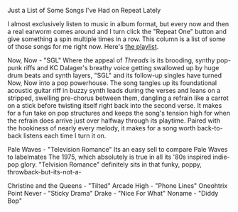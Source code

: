 Just a List of Some Songs I've Had on Repeat Lately

I almost exclusively listen to music in album format, but every now and then a real earworm comes around and I turn click the "Repeat One" button and give something a spin multiple times in a row. This column is a list of some of those songs for me right now. Here's [the playlist](https://open.spotify.com/user/1265852/playlist/43c8UAhyJteiaDCSczTXWB?si=0p_Jzq5GTs6yMhhIirI1Yw).

Now, Now - "SGL"
Where the appeal of *Threads* is its brooding, synthy pop-punk riffs and KC Dalager's breathy voice getting swallowed up by huge drum beats and synth layers, "SGL" and its follow-up singles have turned Now, Now into a pop powerhouse. The song tangles up its foundational acoustic guitar riff in buzzy synth leads during the verses and leans on a stripped, swelling pre-chorus between them, dangling a refrain like a carrot on a stick before twisting itself right back into the second verse. It makes for a fun take on pop structures and keeps the song's tension high for when the refrain does arrive just over halfway through its playtime. Paired with the hookiness of nearly every melody, it makes for a song worth back-to-back listens each time I turn it on.

Pale Waves - "Television Romance"
Its an easy sell to compare Pale Waves to labelmates The 1975, which absolutely is true in all its '80s inspired indie-pop glory. "Telvision Romance" definitely sits in that funky, poppy, throwback-but-its-not-a-

Christine and the Queens - "Tilted"
Arcade High - "Phone Lines"
Oneohtrix Point Never - "Sticky Drama"
Drake - "Nice For What"
Noname - "Diddy Bop"
